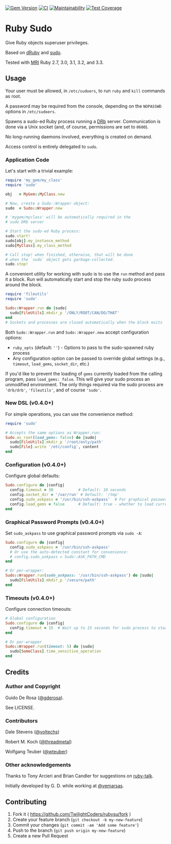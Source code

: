 [![Gem Version](https://badge.fury.io/rb/sudo.svg)](https://badge.fury.io/rb/sudo)
[![CI](https://github.com/TwilightCoders/rubysu/actions/workflows/ci.yml/badge.svg)](https://github.com/TwilightCoders/rubysu/actions/workflows/ci.yml)
[![Maintainability](https://qlty.sh/badges/e63e40be-4d72-4519-ad77-d4f94803a7b9/maintainability.svg)](https://qlty.sh/TwilightCoders/rubysu)
[![Test Coverage](https://qlty.sh/badges/e63e40be-4d72-4519-ad77-d4f94803a7b9/test_coverage.svg)](https://qlty.sh/TwilightCoders/rubysu)

# Ruby Sudo

Give Ruby objects superuser privileges.

Based on [dRuby](http://ruby-doc.org/stdlib-2.5.3/libdoc/drb/rdoc/DRb.html) and [sudo](http://www.sudo.ws/).

Tested with [MRI](http://en.wikipedia.org/wiki/Ruby_MRI) Ruby 2.7, 3.0, 3.1, 3.2, and 3.3.

## Usage

Your user must be allowed, in `/etc/sudoers`, to run `ruby` and `kill`
commands as root.

A password may be required from the console, depending on the
`NOPASSWD` options in `/etc/sudoers`.

Spawns a sudo-ed Ruby process running a
[DRb](http://ruby-doc.org/stdlib-2.5.3/libdoc/drb/rdoc/DRb.html) server. Communication is
done via a Unix socket (and, of course, permissions are set to `0600`).

No long-running daemons involved, everything is created on demand.

Access control is entirely delegated to `sudo`.

### Application Code

Let's start with a trivial example:

```ruby
require 'my_gem/my_class'
require 'sudo'

obj   = MyGem::MyClass.new

# Now, create a Sudo::Wrapper object:
sudo  = Sudo::Wrapper.new

# 'mygem/myclass' will be automatically required in the
# sudo DRb server

# Start the sudo-ed Ruby process:
sudo.start!
sudo[obj].my_instance_method
sudo[MyClass].my_class_method

# Call stop! when finished, otherwise, that will be done
# when the `sudo` object gets garbage-collected.
sudo.stop!
```

A convenient utility for working with sudo is to use the `run` method and pass it a block.
Run will automatically start and stop the ruby sudo process around the block.

```ruby
require 'fileutils'
require 'sudo'

Sudo::Wrapper.run do |sudo|
  sudo[FileUtils].mkdir_p '/ONLY/ROOT/CAN/DO/THAT'
end
# Sockets and processes are closed automatically when the block exits
```

Both `Sudo::Wrapper.run` and `Sudo::Wrapper.new` accept configuration options:

- `ruby_opts` (default: `''`) - Options to pass to the sudo-spawned ruby process
- Any configuration option can be passed to override global settings (e.g., `timeout`, `load_gems`, `socket_dir`, etc.)

If you'd like to prevent the loading of `gems` currently loaded from the calling program, pass `load_gems: false`. This will give your sudo process an unmodified environment. The only things required via the sudo process are `'drb/drb'`, `'fileutils'`, and of course `'sudo'`.

### New DSL (v0.4.0+)

For simple operations, you can use the convenience method:

```ruby
require 'sudo'

# Accepts the same options as Wrapper.run:
Sudo.as_root(load_gems: false) do |sudo|
  sudo[FileUtils].mkdir_p '/root/only/path'
  sudo[File].write '/etc/config', content
end
```

### Configuration (v0.4.0+)

Configure global defaults:

```ruby
Sudo.configure do |config|
  config.timeout = 30           # Default: 10 seconds
  config.socket_dir = '/var/run' # Default: '/tmp'
  config.sudo_askpass = '/usr/bin/ssh-askpass'  # For graphical password prompts
  config.load_gems = false      # Default: true - whether to load current gems in sudo process
end
```

### Graphical Password Prompts (v0.4.0+)

Set `sudo_askpass` to use graphical password prompts via `sudo -A`:

```ruby
Sudo.configure do |config|
  config.sudo_askpass = '/usr/bin/ssh-askpass'
  # Or use the auto-detected constant for convenience:
  # config.sudo_askpass = Sudo::ASK_PATH_CMD
end

# Or per-wrapper:
Sudo::Wrapper.run(sudo_askpass: '/usr/bin/ssh-askpass') do |sudo|
  sudo[FileUtils].mkdir_p '/secure/path'
end
```

### Timeouts (v0.4.0+)

Configure connection timeouts:

```ruby
# Global configuration
Sudo.configure do |config|
  config.timeout = 15  # Wait up to 15 seconds for sudo process to start
end

# Or per-wrapper
Sudo::Wrapper.run(timeout: 5) do |sudo|
  sudo[SomeClass].time_sensitive_operation
end
```

## Credits

### Author and Copyright

Guido De Rosa ([@gderosa](http://github.com/gderosa/)).

See LICENSE.

### Contributors

Dale Stevens ([@voltechs](https://github.com/voltechs))

Robert M. Koch ([@threadmetal](https://github.com/threadmetal))

Wolfgang Teuber ([@wteuber](https://github.com/wteuber))

### Other acknowledgements


Thanks to Tony Arcieri and Brian Candler for suggestions on
[ruby-talk](http://www.ruby-forum.com/topic/262655).

Initially developed by G. D. while working at [@vemarsas](https://github.com/vemarsas).

## Contributing

1. Fork it ( https://github.com/TwilightCoders/rubysu/fork )
2. Create your feature branch (`git checkout -b my-new-feature`)
3. Commit your changes (`git commit -am 'Add some feature'`)
4. Push to the branch (`git push origin my-new-feature`)
5. Create a new Pull Request
